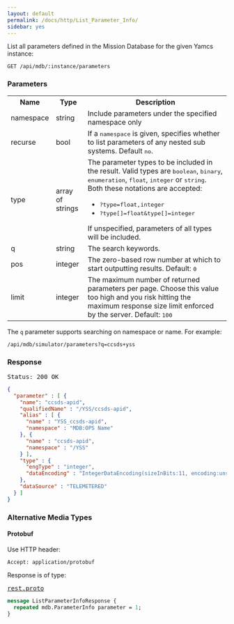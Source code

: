 ```yaml
---
layout: default
permalink: /docs/http/List_Parameter_Info/
sidebar: yes
---
```


List all parameters defined in the Mission Database for the given Yamcs instance:

    GET /api/mdb/:instance/parameters

### Parameters

<table class="inline">
  <tr>
    <th>Name</th>
    <th>Type</th>
    <th>Description</th>
  </tr>
  <tr>
    <td class="code">namespace</td>
    <td class="code">string</td>
    <td>Include parameters under the specified namespace only</td>
  </tr>
  <tr>
    <td class="code">recurse</td>
    <td class="code">bool</td>
    <td>If a <tt>namespace</tt> is given, specifies whether to list parameters of any nested sub systems. Default <tt>no</tt>.</td>
  </tr>
  <tr>
    <td class="code">type</td>
    <td class="code">array of strings</td>
    <td>
        The parameter types to be included in the result. Valid types are <tt>boolean</tt>, <tt>binary</tt>, <tt>enumeration</tt>, <tt>float</tt>, <tt>integer</tt> or <tt>string</tt>. Both these notations are accepted:
        <ul>
            <li><tt>?type=float,integer</tt></li>
            <li><tt>?type[]=float&type[]=integer</tt></li>
        </ul>
        If unspecified, parameters of all types will be included.
    </td>
  </tr>
  <tr>
    <td class="code">q</td>
    <td class="code">string</td>
    <td>The search keywords.</td>
  </tr>
  <tr>
    <td class="code">pos</td>
    <td class="code">integer</td>
    <td>The zero-based row number at which to start outputting results. Default: <tt>0</tt></td>
  </tr>
  <tr>
    <td class="code">limit</td>
    <td class="code">integer</td>
    <td>The maximum number of returned parameters per page. Choose this value too high and you risk hitting the maximum response size limit enforced by the server. Default: <tt>100</tt></td>
  </tr>
</table>

The `q` parameter supports searching on namespace or name. For example:

    /api/mdb/simulator/parameters?q=ccsds+yss


### Response

<pre class="header">Status: 200 OK</pre>
```json
{
  "parameter" : [ {
    "name": "ccsds-apid",
    "qualifiedName" : "/YSS/ccsds-apid",
    "alias" : [ {
      "name" : "YSS_ccsds-apid",
      "namespace" : "MDB:OPS Name"
    }, {
      "name" : "ccsds-apid",
      "namespace" : "/YSS"
    } ],
    "type" : {
      "engType" : "integer",
      "dataEncoding" : "IntegerDataEncoding(sizeInBits:11, encoding:unsigned, defaultCalibrator:null byteOrder:BIG_ENDIAN)"
    },
    "dataSource" : "TELEMETERED"
  } ]
}
```


### Alternative Media Types

#### Protobuf

Use HTTP header:

    Accept: application/protobuf
    
Response is of type:

<pre class="r header"><a href="{{ site.proto }}/rest/rest.proto">rest.proto</a></pre>

```proto
message ListParameterInfoResponse {
  repeated mdb.ParameterInfo parameter = 1;
}
```
